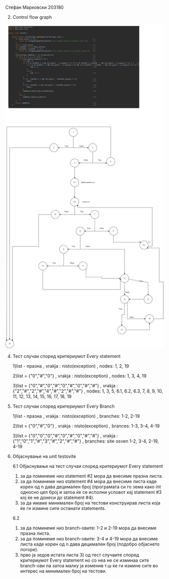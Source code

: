 Стефан Марковски 203180

2. Control flow graph

![](ControlFlowGraph.jpg)


4. Тест случаи според критериумот Every statement

	1)list - празна , vrakja : nisto(exception) , nodes: 1, 2, 19

	2)list = {"0","#","0"} , vrakja : nisto(exception) , nodes: 1, 3, 4, 19

	3)list = {"0","#","0","#","0","#","0","#","#"} , vrakja : {"2","#","2","#","4","#","2","#","#"} , nodes: 1, 3, 5, 6.1, 6.2, 6.3, 7, 8, 9, 10, 11, 12, 13, 14, 15, 16, 17, 18, 19


5. Тест случаи според критериумот Every Branch

	1)list - празна , vrakja : nisto(exception) , branches: 1-2, 2-19

	2)list = {"0","#","0"} , vrakja : nisto(exception) , brances: 1-3, 3-4, 4-19

	3)list = {"0","0","0","#","0","#","0","#","#"} , vrakja : {"1","0","1","#","3","#","2","#","#"} ,  branches: site osven 1-2, 3-4, 2-19, 4-19

6. Објаснување на unit testovite

   6.1 Објаснување на тест случаи според критериумот Every statement

	1) за да поминеме низ statement #2 мора да внесиме празна листа.
	2) за да поминеме низ statement #4 мора да внесиме листа каде корен од n дава децимален број (програмата си го зема како int односно цел број и затоа ќе се исполни условот кај statement #3 кој ќе не донеси до statement #4).
	3) за да имаме минимален број на тестови конструирав листа која ќе ги измине сите останати statements.
  
   6.2
	
	1) за да поминеме низ branch-овите: 1-2 и 2-19 мора да внесиме празна листа.
	2) за да поминеме низ branch-овите: 3-4 и 4-19 мора да внесиме листа каде корен од n дава децимален број (подобро објаснето погоре).
	3) прво ја зедов истата листа 3) од тест случаите според критериумот Every statement но со неа не се изминаа сите branch-ови па затоа малку ја изменив т.ш ќе ги измине сите во интерес на минимален број на тестови.